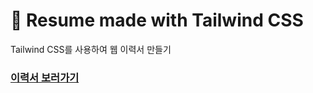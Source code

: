# 📄  Resume made with Tailwind CSS

Tailwind CSS를 사용하여 웹 이력서 만들기

### [이력서 보러가기](https://chaeryun0.github.io/Tailwind-Resume/)

